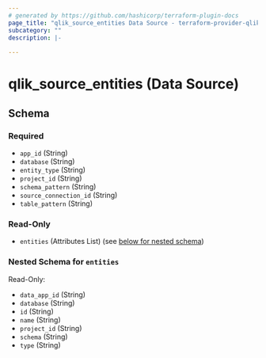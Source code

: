 ```yaml
---
# generated by https://github.com/hashicorp/terraform-plugin-docs
page_title: "qlik_source_entities Data Source - terraform-provider-qlik"
subcategory: ""
description: |-
  
---
```


# qlik_source_entities (Data Source)





<!-- schema generated by tfplugindocs -->
## Schema

### Required

- `app_id` (String)
- `database` (String)
- `entity_type` (String)
- `project_id` (String)
- `schema_pattern` (String)
- `source_connection_id` (String)
- `table_pattern` (String)

### Read-Only

- `entities` (Attributes List) (see [below for nested schema](#nestedatt--entities))

<a id="nestedatt--entities"></a>
### Nested Schema for `entities`

Read-Only:

- `data_app_id` (String)
- `database` (String)
- `id` (String)
- `name` (String)
- `project_id` (String)
- `schema` (String)
- `type` (String)
